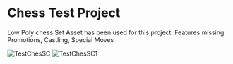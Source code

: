 # Chess Test Project
 
Low Poly chess Set Asset has been used for this project.
Features missing: Promotions, Castling, Special Moves

![TestChesSC](https://user-images.githubusercontent.com/95224827/177557609-08f8dc6f-6cbb-4c3f-ba27-0ea4c33742de.PNG)
![TestChesSC1](https://user-images.githubusercontent.com/95224827/177557612-715966d8-cb1a-44f2-8033-3b38b0737d75.PNG)
